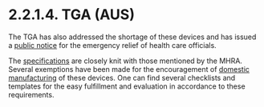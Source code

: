 # 2.2.1.4. TGA (AUS) 

The TGA has also addressed the shortage of these devices and has issued a [public notice](https://www.tga.gov.au/behind-news/ventilators-and-other-devices-intended-respiratory-support-covid-19) for the
emergency relief of health care officials. 

The [specifications](https://www.tga.gov.au/sites/default/files/ventilator-covid-19-use-australia.pdf) are closely knit with those mentioned by the MHRA. Several exemptions have been made for the encouragement of [domestic manufacturing](https://www.tga.gov.au/exemption-enable-domestic-manufacture-and-supply-ventilators#manufacturing) of these devices. One can find several checklists and templates for the easy fulfillment and evaluation in accordance to these
requirements.
